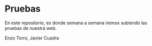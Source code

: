 # Pruebas

En este repositorio, es donde semana a semana iremos subiendo las pruebas de nuestra web.

Enzo Torro, Javier Cuadra
